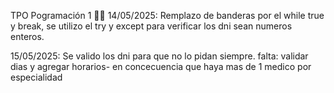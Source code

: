 TPO Pogramación 1 🙏🙏
14/05/2025: Remplazo de banderas por el while true y break, se utilizo el try y except para verificar los dni sean numeros enteros. 

15/05/2025: Se valido los dni para que no lo pidan siempre.
            falta: validar dias y agregar horarios- en concecuencia que haya mas de 1 medico por especialidad
